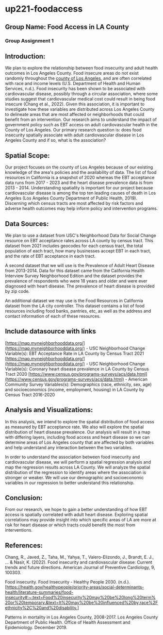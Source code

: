# up221-foodaccess
## Group Name: Food Access in LA County
### Group Assignment 1

## Introduction:
We plan to explore the relationship between food insecurity and adult health outcomes in Los Angeles County. Food insecure areas do not exist randomly throughout the [county of Los Angeles](https://storymaps.arcgis.com/stories/4ef7d78c52ec4b29a6073ffdc6809e83), and are often correlated with race and income levels (U.S. Department of Health and Human Services, n.d.). Food insecurity has been shown to be associated with cardiovascular disease, possibly through a circular association, where some studies suggest that cardiovascular medical cost could result in being food insecure (Chang et al., 2022). Given this association, it is important to investigate how these variables are distributed across Los Angeles County to delineate areas that are most affected or neighborhoods that could benefit from an intervention. Our research aims to understand the impact of government policy such as EBT access on adult cardiovascular health in the County of Los Angeles. Our primary research question is: does food insecurity spatially associate with adult cardiovascular disease in Los Angeles County and if so, what is the association?

## Spatial Scope:
Our project focuses on the county of Los Angeles because of our existing knowledge of the area's policies and the availability of data. The list of food resources in California is a snapshot of 2020 whereas the EBT acceptance data runs from 2017 - 2023 and the heart disease prevalence data is from 2013 - 2014. Understanding spatiality is important for our project because cardiovascular disease is among the top ten leading causes of death in Los Angeles (Los Angeles County Department of Public Health, 2019). Discerning which census tracts are most affected by risk factors and adverse health outcomes may help inform policy and intervention programs.

## Data Sources:
We plan to use a dataset from USC's Neighborhood Data for Social Change resource on EBT acceptance rates across LA county by census tract. This dataset from 2021 includes geocodes for each census tract, the total population of each tract, how many businesses accept EBT in each tract, and the rate of EBT acceptance in each tract.

A second dataset that we will use is the Prevalence of Adult Heart Disease from 2013-2014. Data for this dataset came from the California Health Interview Survey Neighborhood Edition and the dataset provides the prevalence of respondents who were 18 years and older and were ever diagnosed with heart disease. The prevalence of heart disease is provided by zip code.

An additional dataset we may use is the Food Resources in California dataset from the LA city controller. This dataset contains a list of food resources including food banks, pantries, etc, as well as the address and contact information of each of these resources.

## Include datasource with links

[https://map.myneighborhooddata.org/](https://map.myneighborhooddata.org/) - USC Neighborhood Change
Variable(s): EBT Acceptance Rate in LA County by Census Tract 2021
[https://map.myneighborhooddata.org/](https://map.myneighborhooddata.org/) - USC Neighborhood Change
Variable(s): Coronary heart disease prevalence in LA County by Census Tract 2020
[https://www.census.gov/programs-surveys/acs/data.html](https://www.census.gov/programs-surveys/acs/data.html) - American Community Survey
Variables(s): Demographics (race, ethnicity, sex, age) and socioeconomics (income, employment, housing) in LA County by Census Tract 2016-2020

## Analysis and Visualizations:
In this analysis, we intend to explore the spatial distribution of food access as measured by EBT acceptance rate. We also will explore the spatial distribution of heart disease prevalence. Our analysis will result in a map with differing layers, including food access and heart disease so we can determine areas of Los Angeles county that are affected by both variables and help understand any interaction between the two variables.

In order to understand the association between food insecurity and cardiovascular disease, we will perform a spatial regression analysis and map the regression results across LA County. We will analyze the spatial distribution of the regression to identify areas where the association is stronger or weaker. We will use our demographic and socioeconomic variables in our regression to better understand this relationship.

## Conclusion:
From our research, we hope to gain a better understanding of how EBT access is spatially correlated with adult heart disease. Exploring spatial correlations may provide insight into which specific areas of LA are more at risk for heart disease or which tracts could benefit the most from interventions.

## References:
Chang, R., Javed, Z., Taha, M., Yahya, T., Valero-Elizondo, J., Brandt, E. J., ... & Nasir, K. (2022). Food insecurity and cardiovascular disease: Current trends and future directions. American Journal of Preventive Cardiology, 9, 100303.

Food insecurity. Food Insecurity - Healthy People 2030. (n.d.). [https://health.gov/healthypeople/priority-areas/social-determinants-health/literature-summaries/food-insecurity#:~:text=Food%20insecurity%20may%20be%20long%20term%20or%20temporary.&text=It%20may%20be%20influenced%20by,race%2Fethnicity%2C%20and%20disability.] 

Patterns in mortality in Los Angeles County, 2008-2017. Los Angeles County Department of Public Health. Office of Health Assessment and Epidemiology. December 2019.

